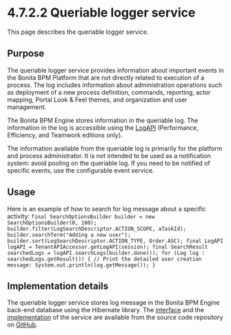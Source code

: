 # 4.7.2.2 Queriable logger service

This page describes the queriable logger service.

## Purpose

The queriable logger service provides information about important events in the Bonita BPM Platform that are not directly related to execution of a process. The log includes
information about 
administration operations such as deployment of a new process definition, commands, reporting, actor mapping, Portal Look & Feel themes, and organization and user management.

The Bonita BPM Engine stores information in the queriable log. The information in the log is accessible using the [LogAPI](javadoc.md)
(Performance, Efficiency, and Teamwork editions only).

The information available from the queriable log is primarily for the platform and process administrator. It is
not intended to be used as a notification system: avoid pooling on the queriable log. If you need to be notified of
specific events, use the configurable event service.

## Usage

Here is an example of how to search for log message about a specific activity:
`
final SearchOptionsBuilder builder = new SearchOptionsBuilder(0, 100);
builder.filter(LogSearchDescriptor.ACTION_SCOPE, aTaskId);
builder.searchTerm("Adding a new user");
builder.sort(LogSearchDescriptor.ACTION_TYPE, Order.ASC);
final LogAPI logAPI = TenantAPIAccessor.getLogAPI(session);
final SearchResult searchedLogs = logAPI.searchLogs(builder.done());
for (Log log : searchedLogs.getResult()) {
     // Print the detailed user creation message:
System.out.println(log.getMessage());
}
`

## Implementation details

The queriable logger service stores log message in the Bonita BPM Engine back-end database using the Hibernate library. The [interface](https://github.com/bonitasoft/bonita-engine/blob/master/services/bonita-log/bonita-log-api/src/main/java/org/bonitasoft/engine/services/QueriableLoggerService.java)
and the [implementation](https://github.com/bonitasoft/bonita-engine/tree/master/services/bonita-log/bonita-log-impl/src/main/java/org/bonitasoft/engine/services/impl)
of the service are available from the source code repository on [GitHub](https://github.com/bonitasoft/).